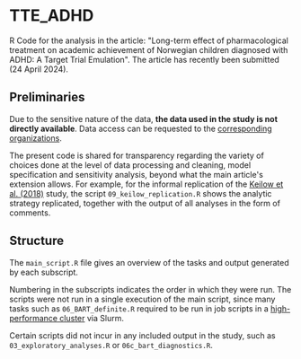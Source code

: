 # TTE_ADHD
R Code for the analysis in the article: "Long-term effect of pharmacological treatment on academic achievement of Norwegian children diagnosed with ADHD: A Target Trial Emulation". The article has recently been submitted (24 April 2024).

## Preliminaries

Due to the sensitive nature of the data, **the data used in the study is not directly available**. Data access can be requested to the [corresponding](https://helsedata.no/en/) [organizations](https://www.ssb.no/en/data-til-forskning).

The present code is shared for transparency regarding the variety of choices done at the level of data processing and cleaning, model specification and sensitivity analysis, beyond what the main article's extension allows. For example, for the informal replication of the [Keilow et al. (2018)](https://pubmed.ncbi.nlm.nih.gov/30496240/) study, the script `09_keilow_replication.R` shows the analytic strategy replicated, together with the output of all analyses in the form of comments.

## Structure
The `main_script.R` file gives an overview of the tasks and output generated by each subscript.

Numbering in the subscripts indicates the order in which they were run. The scripts were not run in a single execution of the main script, since many tasks such as `06_BART_definite.R` required to be run in job scripts in a [high-performance cluster](https://www.uio.no/english/services/it/research/hpc/colossus/) via Slurm. 

Certain scripts did not incur in any included output in the study, such as `03_exploratory_analyses.R` or `06c_bart_diagnostics.R`.

